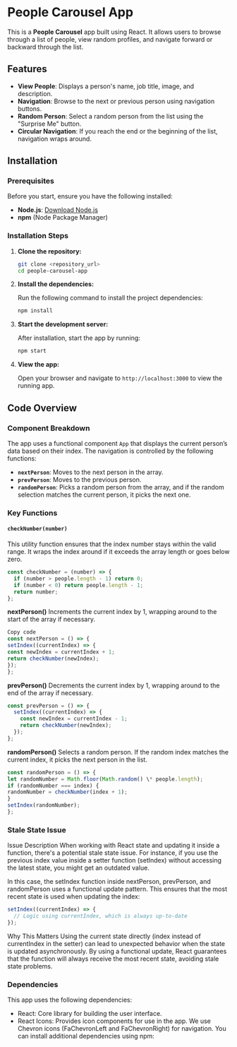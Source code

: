 # People Carousel App

This is a **People Carousel** app built using React. It allows users to browse through a list of people, view random profiles, and navigate forward or backward through the list.

## Features

- **View People**: Displays a person's name, job title, image, and description.
- **Navigation**: Browse to the next or previous person using navigation buttons.
- **Random Person**: Select a random person from the list using the "Surprise Me" button.
- **Circular Navigation**: If you reach the end or the beginning of the list, navigation wraps around.

## Installation

### Prerequisites

Before you start, ensure you have the following installed:

- **Node.js**: [Download Node.js](https://nodejs.org/)
- **npm** (Node Package Manager)

### Installation Steps

1. **Clone the repository:**

   ```bash
   git clone <repository_url>
   cd people-carousel-app
   ```

2. **Install the dependencies:**

   Run the following command to install the project dependencies:

   ```bash
   npm install
   ```

3. **Start the development server:**

   After installation, start the app by running:

   ```bash
   npm start
   ```

4. **View the app:**

   Open your browser and navigate to `http://localhost:3000` to view the running app.

## Code Overview

### Component Breakdown

The app uses a functional component `App` that displays the current person’s data based on their index. The navigation is controlled by the following functions:

- **`nextPerson`**: Moves to the next person in the array.
- **`prevPerson`**: Moves to the previous person.
- **`randomPerson`**: Picks a random person from the array, and if the random selection matches the current person, it picks the next one.

### Key Functions

#### `checkNumber(number)`

This utility function ensures that the index number stays within the valid range. It wraps the index around if it exceeds the array length or goes below zero.

```javascript
const checkNumber = (number) => {
  if (number > people.length - 1) return 0;
  if (number < 0) return people.length - 1;
  return number;
};
```

**nextPerson()**
Increments the current index by 1, wrapping around to the start of the array if necessary.

```javascript
Copy code
const nextPerson = () => {
setIndex((currentIndex) => {
const newIndex = currentIndex + 1;
return checkNumber(newIndex);
});
};
```

**prevPerson()**
Decrements the current index by 1, wrapping around to the end of the array if necessary.

```javascript
const prevPerson = () => {
  setIndex((currentIndex) => {
    const newIndex = currentIndex - 1;
    return checkNumber(newIndex);
  });
};
```

**randomPerson()**
Selects a random person. If the random index matches the current index, it picks the next person in the list.

```javascript
const randomPerson = () => {
let randomNumber = Math.floor(Math.random() \* people.length);
if (randomNumber === index) {
randomNumber = checkNumber(index + 1);
}
setIndex(randomNumber);
};
```

### Stale State Issue

Issue Description
When working with React state and updating it inside a function, there's a potential stale state issue. For instance, if you use the previous index value inside a setter function (setIndex) without accessing the latest state, you might get an outdated value.

In this case, the setIndex function inside nextPerson, prevPerson, and randomPerson uses a functional update pattern. This ensures that the most recent state is used when updating the index:

```javascript
setIndex((currentIndex) => {
  // Logic using currentIndex, which is always up-to-date
});
```

Why This Matters
Using the current state directly (index instead of currentIndex in the setter) can lead to unexpected behavior when the state is updated asynchronously. By using a functional update, React guarantees that the function will always receive the most recent state, avoiding stale state problems.

### Dependencies

This app uses the following dependencies:

- React: Core library for building the user interface.
- React Icons: Provides icon components for use in the app. We use Chevron icons (FaChevronLeft and FaChevronRight) for navigation.
  You can install additional dependencies using npm:
